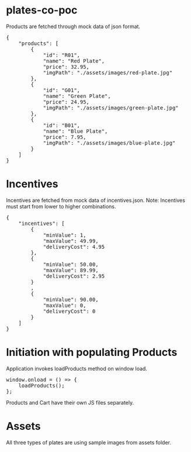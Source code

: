 # plates-co-poc

Products are fetched through mock data of json format.
<pre>
{
    "products": [
        {
            "id": "R01",
            "name": "Red Plate",
            "price": 32.95,
            "imgPath": "./assets/images/red-plate.jpg"
        },
        {
            "id": "G01",
            "name": "Green Plate",
            "price": 24.95,
            "imgPath": "./assets/images/green-plate.jpg"
        },
        {
            "id": "B01",
            "name": "Blue Plate",
            "price": 7.95,
            "imgPath": "./assets/images/blue-plate.jpg"
        }
    ] 
}
</pre>

# Incentives
Incentives are fetched from mock data of incentives.json. Note: Incentives must start from lower to higher combinations.
<pre>
{
    "incentives": [
        {
            "minValue": 1,
            "maxValue": 49.99,
            "deliveryCost": 4.95
        },
        {
            "minValue": 50.00,
            "maxValue": 89.99,
            "deliveryCost": 2.95
        }
        ,
        {
            "minValue": 90.00,
            "maxValue": 0,
            "deliveryCost": 0
        }
    ]
}
</pre>
# Initiation with populating Products
Application invokes loadProducts method on window load.
<pre>
window.onload = () => {
    loadProducts();
};
</pre>

Products and Cart have their own JS files separately.

# Assets
All three types of plates are using sample images from assets folder.
